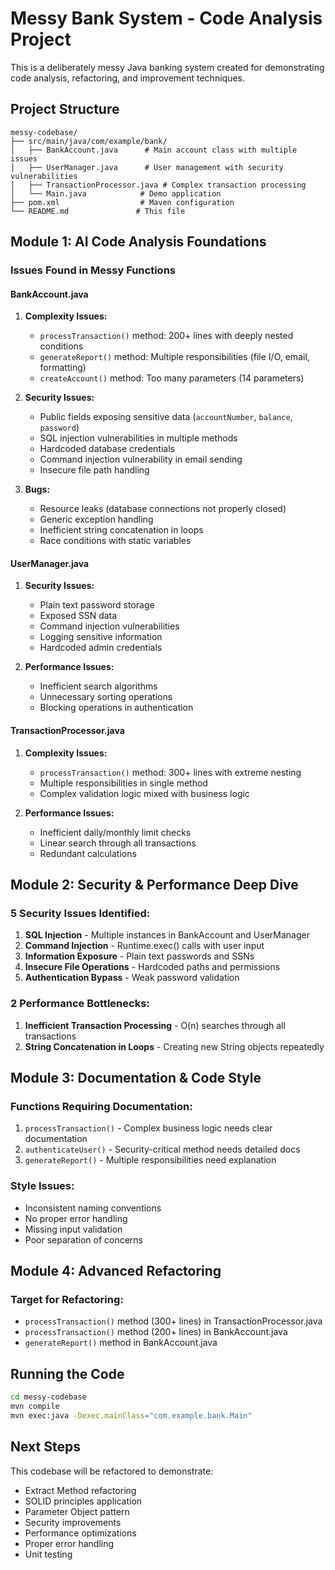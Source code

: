 # Messy Bank System - Code Analysis Project

This is a deliberately messy Java banking system created for demonstrating code analysis, refactoring, and improvement techniques.

## Project Structure

```
messy-codebase/
├── src/main/java/com/example/bank/
│   ├── BankAccount.java      # Main account class with multiple issues
│   ├── UserManager.java      # User management with security vulnerabilities
│   ├── TransactionProcessor.java # Complex transaction processing
│   └── Main.java            # Demo application
├── pom.xml                  # Maven configuration
└── README.md               # This file
```

## Module 1: AI Code Analysis Foundations

### Issues Found in Messy Functions

#### BankAccount.java
1. **Complexity Issues:**
   - `processTransaction()` method: 200+ lines with deeply nested conditions
   - `generateReport()` method: Multiple responsibilities (file I/O, email, formatting)
   - `createAccount()` method: Too many parameters (14 parameters)

2. **Security Issues:**
   - Public fields exposing sensitive data (`accountNumber`, `balance`, `password`)
   - SQL injection vulnerabilities in multiple methods
   - Hardcoded database credentials
   - Command injection vulnerability in email sending
   - Insecure file path handling

3. **Bugs:**
   - Resource leaks (database connections not properly closed)
   - Generic exception handling
   - Inefficient string concatenation in loops
   - Race conditions with static variables

#### UserManager.java
1. **Security Issues:**
   - Plain text password storage
   - Exposed SSN data
   - Command injection vulnerabilities
   - Logging sensitive information
   - Hardcoded admin credentials

2. **Performance Issues:**
   - Inefficient search algorithms
   - Unnecessary sorting operations
   - Blocking operations in authentication

#### TransactionProcessor.java
1. **Complexity Issues:**
   - `processTransaction()` method: 300+ lines with extreme nesting
   - Multiple responsibilities in single method
   - Complex validation logic mixed with business logic

2. **Performance Issues:**
   - Inefficient daily/monthly limit checks
   - Linear search through all transactions
   - Redundant calculations

## Module 2: Security & Performance Deep Dive

### 5 Security Issues Identified:
1. **SQL Injection** - Multiple instances in BankAccount and UserManager
2. **Command Injection** - Runtime.exec() calls with user input
3. **Information Exposure** - Plain text passwords and SSNs
4. **Insecure File Operations** - Hardcoded paths and permissions
5. **Authentication Bypass** - Weak password validation

### 2 Performance Bottlenecks:
1. **Inefficient Transaction Processing** - O(n) searches through all transactions
2. **String Concatenation in Loops** - Creating new String objects repeatedly

## Module 3: Documentation & Code Style

### Functions Requiring Documentation:
1. `processTransaction()` - Complex business logic needs clear documentation
2. `authenticateUser()` - Security-critical method needs detailed docs
3. `generateReport()` - Multiple responsibilities need explanation

### Style Issues:
- Inconsistent naming conventions
- No proper error handling
- Missing input validation
- Poor separation of concerns

## Module 4: Advanced Refactoring

### Target for Refactoring:
- `processTransaction()` method (300+ lines) in TransactionProcessor.java
- `processTransaction()` method (200+ lines) in BankAccount.java
- `generateReport()` method in BankAccount.java

## Running the Code

```bash
cd messy-codebase
mvn compile
mvn exec:java -Dexec.mainClass="com.example.bank.Main"
```

## Next Steps

This codebase will be refactored to demonstrate:
- Extract Method refactoring
- SOLID principles application
- Parameter Object pattern
- Security improvements
- Performance optimizations
- Proper error handling
- Unit testing 